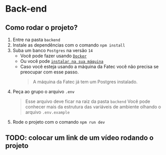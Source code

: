 # Back-end

## Como rodar o projeto?

1. Entre na pasta `backend`
2. Instale as dependências com o comando `npm install`
3. Suba um banco `Postgres` na versão `14`
   - Você pode fazer usando [`Docker`](https://docs.docker.com/engine/install/)
   - Ou você pode [`instalar na sua máquina`](https://www.postgresql.org/download/)
   - Caso você esteja usando a máquina da Fatec você não precisa se preocupar com esse passo.
     > A máquina da Fatec já tem um Postgres instalado.
4. Peça ao grupo o arquivo `.env`
   > Esse arquivo deve ficar na raiz da pasta `backend`
   > Você pode conhecer mais da estrutura das variáveis de ambiente olhando o arquivo `.env.example`
5. Rode o projeto com o comando `npm run dev`

## TODO: colocar um link de um vídeo rodando o projeto
